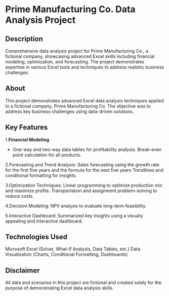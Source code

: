 # Prime Manufacturing Co. Data Analysis Project
## Description
Comprehensive data analysis project for Prime Manufacturing Co., a fictional company, showcasing advanced Excel skills including financial modeling, optimization, and forecasting. The project demonstrates expertise in various Excel tools and techniques to address realistic business challenges.

## About
This project demonstrates advanced Excel data analysis techniques applied to a fictional company, Prime Manufacturing Co. The objective was to address key business challenges using data-driven solutions.

## Key Features
1.**Financial Modeling**
  - One-way and two-way data tables for profitability analysis.
   Break-even point calculation for all products.

2.Forecasting and Trend Analysis:
   Sales forecasting using the growth rate for the first five years and the formula for the next five years
   Trendlines and conditional formatting for insights.

3.Optimization Techniques:
   Linear programming to optimize production mix and maximize profits.
   Transportation and assignment problem-solving to reduce costs.

4.Decision Modeling:
   NPV analysis to evaluate long-term feasibility.

5.Interactive Dashboard:
   Summarized key insights using a visually appealing and interactive dashboard.

## Technologies Used
Microsoft Excel (Solver, What-If Analysis, Data Tables, etc.)
Data Visualization (Charts, Conditional Formatting, Dashboards)

## Disclaimer
All data and scenarios in this project are fictional and created solely for the purpose of demonstrating Excel data analysis skills.
